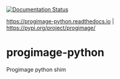 [![Documentation Status](https://readthedocs.org/projects/progimage-python/badge/?version=latest)](https://progimage-python.readthedocs.io/en/latest/?badge=latest)

https://progimage-python.readthedocs.io | https://pypi.org/project/progimage/

# progimage-python
Progimage python shim
